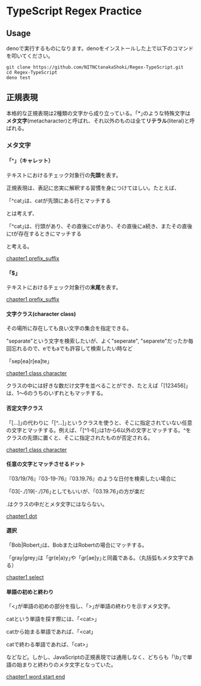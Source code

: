 # TypeScript Regex Practice

## Usage
denoで実行するものになります。denoをインストールした上で以下のコマンドを叩いてください。

```shell
git clone https://github.com/NITNCtanakaShoki/Regex-TypeScript.git
cd Regex-TypeScript
deno test
```

## 正規表現

本格的な正規表現は2種類の文字から成り立っている。「\*｣のような特殊文字は**メタ文字**(metacharacter)と呼ばれ、それ以外のものは全て**リテラル**(literal)と呼ばれる。

### メタ文字

#### 「^｣（キャレット）

テキストにおけるチェック対象行の**先頭**を表す。

正規表現は、表記に忠実に解釈する習慣を身につけてほしい。たとえば、

「^cat｣は、catが先頭にある行とマッチする

とは考えず、

「^cat｣は、行頭があり、その直後にcがあり、その直後にa続き、またその直後にtが存在するときにマッチする

と考える。

[chapter1 prefix_suffix](./codes/chapter1/prefix_suffix.test.ts)

#### 「$｣

テキストにおけるチェック対象行の**末尾**を表す。

[chapter1 prefix_suffix](./codes/chapter1/prefix_suffix.test.ts)

#### 文字クラス(character class)

その場所に存在しても良い文字の集合を指定できる。

"separate"という文字を検索したいが、よく"seperate", "separete"だったか毎回忘れるので、eでもaでも許容して検索したい時など

「sep[ea]r[ea]te｣

[chapter1 class character](./codes/chapter1/character_class.test.ts)

クラスの中には好きな数だけ文字を並べることができ、たとえば「[123456]｣は、1〜6のうちのいずれともマッチする。

#### 否定文字クラス
「[...]｣の代わりに「[^...]｣というクラスを使うと、そこに指定されていない任意の文字とマッチする。例えば、「[^1-6]｣は1から6以外の文字とマッチする。^をクラスの先頭に置くと、そこに指定されたものが否定される。

[chapter1 class character](./codes/chapter1/character_class.test.ts)

#### 任意の文字とマッチさせるドット
『03/19/76』『03-19-76』『03.19.76』のような日付を検索したい場合に

「03[-./]19[-./]76｣としてもいいが、「03.19.76｣の方が楽だ

.はクラスの中だとメタ文字にはならない。

[chapter1 dot](./codes/chapter1/dot.test.ts)

#### 選択
「Bob|Robert｣は、BobまたはRobertの場合にマッチする。

「gray|grey｣は「gr(e|a)y｣や「gr[ae]y｣と同義である。（丸括弧もメタ文字である）

[chapter1 select](./codes/chapter1/select.test.ts)

#### 単語の初めと終わり
「\<｣が単語の初めの部分を指し、「\>｣が単語の終わりを示すメタ文字。

catという単語を探す際には、「\<cat\>｣

catから始まる単語であれば、「\<cat｣

catで終わる単語であれば、「cat\>｣

などなど。しかし、JavaScriptの正規表現では通用しなく、どちらも「\b｣で単語の始まりと終わりのメタ文字となっていた。

[chapter1 word start end](./codes/chapter1/work_boundary.test.ts)